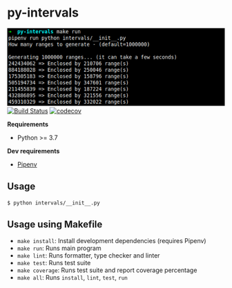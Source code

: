 # py-intervals

![Screenshot](/screenshot.png)
[![Build Status](https://travis-ci.com/Pegase745/py-intervals.svg?branch=master)](https://travis-ci.com/Pegase745/py-intervals)
[![codecov](https://codecov.io/gh/Pegase745/py-intervals/branch/master/graph/badge.svg)](https://codecov.io/gh/Pegase745/py-intervals)


**Requirements**

* Python >= 3.7

**Dev requirements**

* [Pipenv](https://github.com/pypa/pipenv#installation)

## Usage

```
$ python intervals/__init__.py
```

## Usage using Makefile

* `make install`: Install development dependencies (requires Pipenv)
* `make run`: Runs main program
* `make lint`: Runs formatter, type checker and linter
* `make test`: Runs test suite
* `make coverage`: Runs test suite and report coverage percentage
* `make all`: Runs `install`, `lint`, `test`, `run`